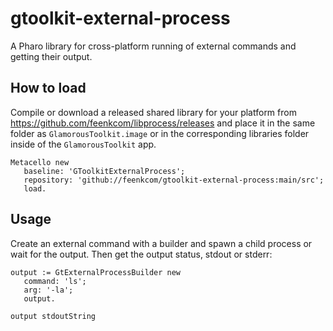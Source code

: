 # gtoolkit-external-process
A Pharo library for cross-platform running of external commands and getting their output.


## How to load

Compile or download a released shared library for your platform from https://github.com/feenkcom/libprocess/releases and place it in the same folder as `GlamorousToolkit.image` or in the corresponding libraries folder inside of the `GlamorousToolkit` app.

```smalltalk
Metacello new
   baseline: 'GToolkitExternalProcess';
   repository: 'github://feenkcom/gtoolkit-external-process:main/src';
   load.
```

## Usage

Create an external command with a builder and spawn a child process or wait for the output. Then get the output status, stdout or stderr:

```smalltalk
output := GtExternalProcessBuilder new
   command: 'ls';
   arg: '-la';
   output.
	
output stdoutString
```
